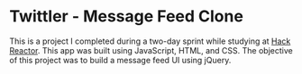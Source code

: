 # Twittler - Message Feed Clone

This is a project I completed during a two-day sprint while studying at [Hack Reactor](http://hackreactor.com). This app was built using JavaScript, HTML, and CSS. The objective of this project was to build a message feed UI using jQuery.
